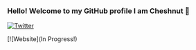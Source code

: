 ### Hello! Welcome to my GitHub profile I am Cheshnut 👋

[![Twitter](https://www.google.com/url?sa=i&url=https%3A%2F%2Fwww.flaticon.com%2Ffree-icon%2Ftwitter_124021&psig=AOvVaw1j83o0vMdzdhMxnRUZPlQK&ust=1635932894125000&source=images&cd=vfe&ved=0CAsQjRxqFwoTCLifj_-y-fMCFQAAAAAdAAAAABAD)](https://twitter.com/cheshnutisepic)

[![Website](In Progress!)


